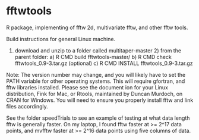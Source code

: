 fftwtools
=========

R package, implementing of fftw 2d, multivariate fftw, and other fftw tools.

Build instructions for general Linux machine.

1) download and unzip to a folder called multitaper-master 2) from the parent folder: a) R CMD build fftwtools-master/ b) R CMD check fftwtools_0.9-3.tar.gz (optional) c) R CMD INSTALL fftwtools_0.9-3.tar.gz 

Note: The version number may change, and you will likely have to set the PATH variable for other operating systems. This will require gfortran, and fftw libraries installed. Please see the document ion for your Linux distribution, Fink for Mac, or Rtools, maintained by Duncan Murdoch, on CRAN for Windows. You will need to ensure you properly install fftw and link files accordingly. 

See the folder speedTrials to see an example of testing at what data length fftw is generally faster. On my laptop, I found fftw faster at >= 2^17 data points, and mvfftw faster at >= 2^16 data points using five columns of data.